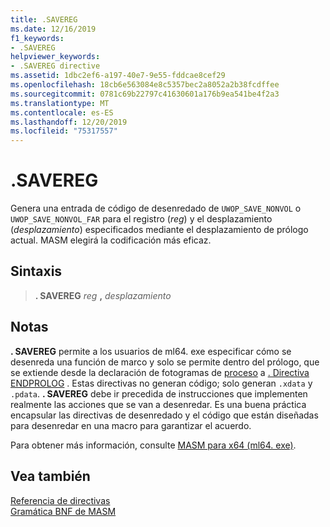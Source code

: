 ```yaml
---
title: .SAVEREG
ms.date: 12/16/2019
f1_keywords:
- .SAVEREG
helpviewer_keywords:
- .SAVEREG directive
ms.assetid: 1dbc2ef6-a197-40e7-9e55-fddcae8cef29
ms.openlocfilehash: 18cb6e563084e8c5357bec2a8052a2b38fcdffee
ms.sourcegitcommit: 0781c69b22797c41630601a176b9ea541be4f2a3
ms.translationtype: MT
ms.contentlocale: es-ES
ms.lasthandoff: 12/20/2019
ms.locfileid: "75317557"
---
```

# <a name="savereg"></a>.SAVEREG

Genera una entrada de código de desenredado de `UWOP_SAVE_NONVOL` o `UWOP_SAVE_NONVOL_FAR` para el registro (*reg*) y el desplazamiento (*desplazamiento*) especificados mediante el desplazamiento de prólogo actual. MASM elegirá la codificación más eficaz.

## <a name="syntax"></a>Sintaxis

> **. SAVEREG** *reg* __,__ *desplazamiento*

## <a name="remarks"></a>Notas

**. SAVEREG** permite a los usuarios de ml64. exe especificar cómo se desenreda una función de marco y solo se permite dentro del prólogo, que se extiende desde la declaración de fotogramas de [proceso](proc.md) a [. Directiva ENDPROLOG](dot-endprolog.md) . Estas directivas no generan código; solo generan `.xdata` y `.pdata`. **. SAVEREG** debe ir precedida de instrucciones que implementen realmente las acciones que se van a desenredar. Es una buena práctica encapsular las directivas de desenredado y el código que están diseñadas para desenredar en una macro para garantizar el acuerdo.

Para obtener más información, consulte [MASM para x64 (ml64. exe)](masm-for-x64-ml64-exe.md).

## <a name="see-also"></a>Vea también

[Referencia de directivas](directives-reference.md)\
[Gramática BNF de MASM](masm-bnf-grammar.md)
